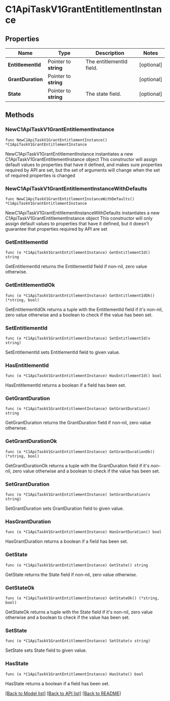 # C1ApiTaskV1GrantEntitlementInstance

## Properties

Name | Type | Description | Notes
------------ | ------------- | ------------- | -------------
**EntitlementId** | Pointer to **string** | The entitlementId field. | [optional] 
**GrantDuration** | Pointer to **string** |  | [optional] 
**State** | Pointer to **string** | The state field. | [optional] 

## Methods

### NewC1ApiTaskV1GrantEntitlementInstance

`func NewC1ApiTaskV1GrantEntitlementInstance() *C1ApiTaskV1GrantEntitlementInstance`

NewC1ApiTaskV1GrantEntitlementInstance instantiates a new C1ApiTaskV1GrantEntitlementInstance object
This constructor will assign default values to properties that have it defined,
and makes sure properties required by API are set, but the set of arguments
will change when the set of required properties is changed

### NewC1ApiTaskV1GrantEntitlementInstanceWithDefaults

`func NewC1ApiTaskV1GrantEntitlementInstanceWithDefaults() *C1ApiTaskV1GrantEntitlementInstance`

NewC1ApiTaskV1GrantEntitlementInstanceWithDefaults instantiates a new C1ApiTaskV1GrantEntitlementInstance object
This constructor will only assign default values to properties that have it defined,
but it doesn't guarantee that properties required by API are set

### GetEntitlementId

`func (o *C1ApiTaskV1GrantEntitlementInstance) GetEntitlementId() string`

GetEntitlementId returns the EntitlementId field if non-nil, zero value otherwise.

### GetEntitlementIdOk

`func (o *C1ApiTaskV1GrantEntitlementInstance) GetEntitlementIdOk() (*string, bool)`

GetEntitlementIdOk returns a tuple with the EntitlementId field if it's non-nil, zero value otherwise
and a boolean to check if the value has been set.

### SetEntitlementId

`func (o *C1ApiTaskV1GrantEntitlementInstance) SetEntitlementId(v string)`

SetEntitlementId sets EntitlementId field to given value.

### HasEntitlementId

`func (o *C1ApiTaskV1GrantEntitlementInstance) HasEntitlementId() bool`

HasEntitlementId returns a boolean if a field has been set.

### GetGrantDuration

`func (o *C1ApiTaskV1GrantEntitlementInstance) GetGrantDuration() string`

GetGrantDuration returns the GrantDuration field if non-nil, zero value otherwise.

### GetGrantDurationOk

`func (o *C1ApiTaskV1GrantEntitlementInstance) GetGrantDurationOk() (*string, bool)`

GetGrantDurationOk returns a tuple with the GrantDuration field if it's non-nil, zero value otherwise
and a boolean to check if the value has been set.

### SetGrantDuration

`func (o *C1ApiTaskV1GrantEntitlementInstance) SetGrantDuration(v string)`

SetGrantDuration sets GrantDuration field to given value.

### HasGrantDuration

`func (o *C1ApiTaskV1GrantEntitlementInstance) HasGrantDuration() bool`

HasGrantDuration returns a boolean if a field has been set.

### GetState

`func (o *C1ApiTaskV1GrantEntitlementInstance) GetState() string`

GetState returns the State field if non-nil, zero value otherwise.

### GetStateOk

`func (o *C1ApiTaskV1GrantEntitlementInstance) GetStateOk() (*string, bool)`

GetStateOk returns a tuple with the State field if it's non-nil, zero value otherwise
and a boolean to check if the value has been set.

### SetState

`func (o *C1ApiTaskV1GrantEntitlementInstance) SetState(v string)`

SetState sets State field to given value.

### HasState

`func (o *C1ApiTaskV1GrantEntitlementInstance) HasState() bool`

HasState returns a boolean if a field has been set.


[[Back to Model list]](../README.md#documentation-for-models) [[Back to API list]](../README.md#documentation-for-api-endpoints) [[Back to README]](../README.md)


